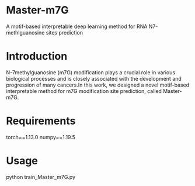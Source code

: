 # Master-m7G
A motif-based interpretable deep learning method for RNA N7-methlguanosine sites prediction

# Introduction
N-7methylguanosine (m7G) modification plays a crucial role in various biological processes and is closely associated with the development and progression of many cancers.In this work, we designed a novel motif-based interpretable method for m7G modification site prediction, called Master-m7G.

# Requirements
torch==1.13.0
numpy==1.19.5


# Usage
python train_Master_m7G.py
